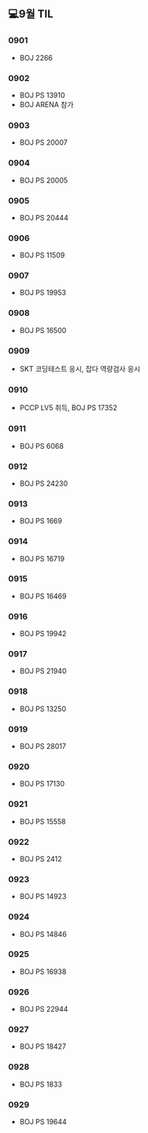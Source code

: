 ## 💻9월 TIL

### 0901
* BOJ 2266

### 0902
* BOJ PS 13910
* BOJ ARENA 참가

### 0903
* BOJ PS 20007

### 0904
* BOJ PS 20005

### 0905
* BOJ PS 20444

### 0906
* BOJ PS 11509

### 0907
* BOJ PS 19953

### 0908
* BOJ PS 16500

### 0909
* SKT 코딩테스트 응시, 잡다 역량검사 응시

### 0910
* PCCP LV5 취득, BOJ PS 17352

### 0911
* BOJ PS 6068

### 0912
* BOJ PS 24230

### 0913
* BOJ PS 1669

### 0914
* BOJ PS 16719

### 0915
* BOJ PS 16469

### 0916
* BOJ PS 19942

### 0917
* BOJ PS 21940

### 0918
* BOJ PS 13250

### 0919
* BOJ PS 28017

### 0920
* BOJ PS 17130

### 0921
* BOJ PS 15558

### 0922
* BOJ PS 2412

### 0923
* BOJ PS 14923

### 0924
* BOJ PS 14846

### 0925
* BOJ PS 16938

### 0926
* BOJ PS 22944

### 0927
* BOJ PS 18427

### 0928
* BOJ PS 1833

### 0929
* BOJ PS 19644